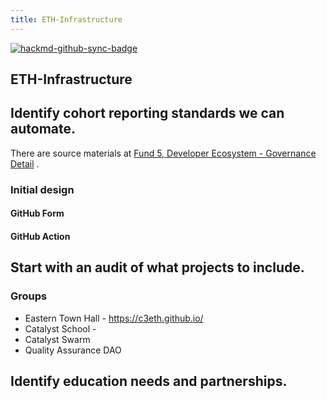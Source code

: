 ```yaml
---
title: ETH-Infrastructure
---
```


[![hackmd-github-sync-badge](https://hackmd.io/3Afy1reuT-ytO-WhbnZz_A/badge)](https://hackmd.io/3Afy1reuT-ytO-WhbnZz_A)


## ETH-Infrastructure

## Identify cohort reporting standards we can automate.

There are source materials at [Fund 5, Developer Ecosystem - Governance Detail](https://stephen-rowan.gitbook.io/quality-assurance-dao/fund-5-proposals/fund-5-developer-ecosystem-governance-detail) .

### Initial design

#### GitHub Form

#### GitHub Action



## Start with an audit of what projects to include.

### Groups
- Eastern Town Hall - https://c3eth.github.io/
- Catalyst School - 
- Catalyst Swarm
- Quality Assurance DAO 

## Identify education needs and partnerships. 
